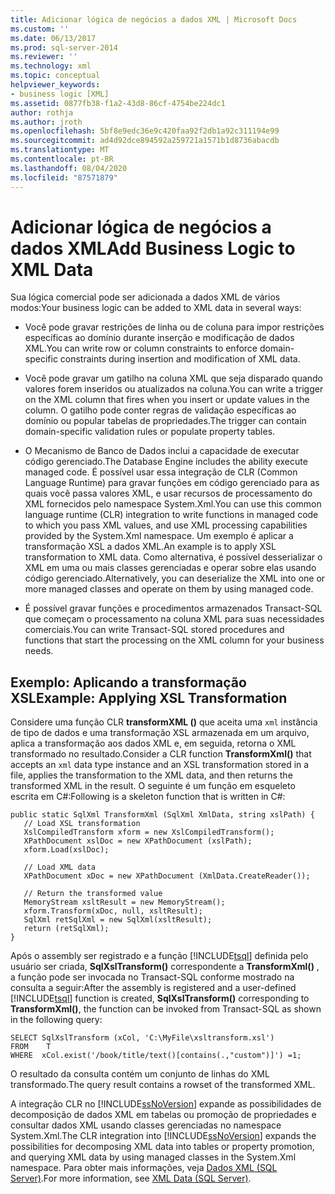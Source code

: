```yaml
---
title: Adicionar lógica de negócios a dados XML | Microsoft Docs
ms.custom: ''
ms.date: 06/13/2017
ms.prod: sql-server-2014
ms.reviewer: ''
ms.technology: xml
ms.topic: conceptual
helpviewer_keywords:
- business logic [XML]
ms.assetid: 0877fb38-f1a2-43d8-86cf-4754be224dc1
author: rothja
ms.author: jroth
ms.openlocfilehash: 5bf8e9edc36e9c420faa92f2db1a92c311194e99
ms.sourcegitcommit: ad4d92dce894592a259721a1571b1d8736abacdb
ms.translationtype: MT
ms.contentlocale: pt-BR
ms.lasthandoff: 08/04/2020
ms.locfileid: "87571879"
---
```

# <a name="add-business-logic-to-xml-data"></a><span data-ttu-id="dee98-102">Adicionar lógica de negócios a dados XML</span><span class="sxs-lookup"><span data-stu-id="dee98-102">Add Business Logic to XML Data</span></span>
  <span data-ttu-id="dee98-103">Sua lógica comercial pode ser adicionada a dados XML de vários modos:</span><span class="sxs-lookup"><span data-stu-id="dee98-103">Your business logic can be added to XML data in several ways:</span></span>  
  
-   <span data-ttu-id="dee98-104">Você pode gravar restrições de linha ou de coluna para impor restrições específicas ao domínio durante inserção e modificação de dados XML.</span><span class="sxs-lookup"><span data-stu-id="dee98-104">You can write row or column constraints to enforce domain-specific constraints during insertion and modification of XML data.</span></span>  
  
-   <span data-ttu-id="dee98-105">Você pode gravar um gatilho na coluna XML que seja disparado quando valores forem inseridos ou atualizados na coluna.</span><span class="sxs-lookup"><span data-stu-id="dee98-105">You can write a trigger on the XML column that fires when you insert or update values in the column.</span></span> <span data-ttu-id="dee98-106">O gatilho pode conter regras de validação específicas ao domínio ou popular tabelas de propriedades.</span><span class="sxs-lookup"><span data-stu-id="dee98-106">The trigger can contain domain-specific validation rules or populate property tables.</span></span>  
  
-   <span data-ttu-id="dee98-107">O Mecanismo de Banco de Dados inclui a capacidade de executar código gerenciado.</span><span class="sxs-lookup"><span data-stu-id="dee98-107">The Database Engine includes the ability execute managed code.</span></span> <span data-ttu-id="dee98-108">É possível usar essa integração de CLR (Common Language Runtime) para gravar funções em código gerenciado para as quais você passa valores XML, e usar recursos de processamento do XML fornecidos pelo namespace System.Xml.</span><span class="sxs-lookup"><span data-stu-id="dee98-108">You can use this common language runtime (CLR) integration to write functions in managed code to which you pass XML values, and use XML processing capabilities provided by the System.Xml namespace.</span></span> <span data-ttu-id="dee98-109">Um exemplo é aplicar a transformação XSL a dados XML.</span><span class="sxs-lookup"><span data-stu-id="dee98-109">An example is to apply XSL transformation to XML data.</span></span> <span data-ttu-id="dee98-110">Como alternativa, é possível desserializar o XML em uma ou mais classes gerenciadas e operar sobre elas usando código gerenciado.</span><span class="sxs-lookup"><span data-stu-id="dee98-110">Alternatively, you can deserialize the XML into one or more managed classes and operate on them by using managed code.</span></span>  
  
-   <span data-ttu-id="dee98-111">É possível gravar funções e procedimentos armazenados Transact-SQL que começam o processamento na coluna XML para suas necessidades comerciais.</span><span class="sxs-lookup"><span data-stu-id="dee98-111">You can write Transact-SQL stored procedures and functions that start the processing on the XML column for your business needs.</span></span>  
  
## <a name="example-applying-xsl-transformation"></a><span data-ttu-id="dee98-112">Exemplo: Aplicando a transformação XSL</span><span class="sxs-lookup"><span data-stu-id="dee98-112">Example: Applying XSL Transformation</span></span>  
 <span data-ttu-id="dee98-113">Considere uma função CLR **transformXML ()** que aceita uma `xml` instância de tipo de dados e uma transformação XSL armazenada em um arquivo, aplica a transformação aos dados XML e, em seguida, retorna o XML transformado no resultado.</span><span class="sxs-lookup"><span data-stu-id="dee98-113">Consider a CLR function **TransformXml()** that accepts an `xml` data type instance and an XSL transformation stored in a file, applies the transformation to the XML data, and then returns the transformed XML in the result.</span></span> <span data-ttu-id="dee98-114">O seguinte é um função em esqueleto escrita em C#:</span><span class="sxs-lookup"><span data-stu-id="dee98-114">Following is a skeleton function that is written in C#:</span></span>  
  
```  
public static SqlXml TransformXml (SqlXml XmlData, string xslPath) {  
   // Load XSL transformation  
   XslCompiledTransform xform = new XslCompiledTransform();  
   XPathDocument xslDoc = new XPathDocument (xslPath);  
   xform.Load(xslDoc);  
  
   // Load XML data   
   XPathDocument xDoc = new XPathDocument (XmlData.CreateReader());  
  
   // Return the transformed value  
   MemoryStream xsltResult = new MemoryStream();  
   xform.Transform(xDoc, null, xsltResult);  
   SqlXml retSqlXml = new SqlXml(xsltResult);  
   return (retSqlXml);  
}   
```  
  
 <span data-ttu-id="dee98-115">Após o assembly ser registrado e a função [!INCLUDE[tsql](../../includes/tsql-md.md)] definida pelo usuário ser criada, **SqlXslTransform()** correspondente a **TransformXml()** , a função pode ser invocada no Transact-SQL conforme mostrado na consulta a seguir:</span><span class="sxs-lookup"><span data-stu-id="dee98-115">After the assembly is registered and a user-defined [!INCLUDE[tsql](../../includes/tsql-md.md)] function is created, **SqlXslTransform()** corresponding to **TransformXml()**, the function can be invoked from Transact-SQL as shown in the following query:</span></span>  
  
```  
SELECT SqlXslTransform (xCol, 'C:\MyFile\xsltransform.xsl')  
FROM    T  
WHERE  xCol.exist('/book/title/text()[contains(.,"custom")]') =1;  
```  
  
 <span data-ttu-id="dee98-116">O resultado da consulta contém um conjunto de linhas do XML transformado.</span><span class="sxs-lookup"><span data-stu-id="dee98-116">The query result contains a rowset of the transformed XML.</span></span>  
  
 <span data-ttu-id="dee98-117">A integração CLR no [!INCLUDE[ssNoVersion](../../includes/ssnoversion-md.md)] expande as possibilidades de decomposição de dados XML em tabelas ou promoção de propriedades e consultar dados XML usando classes gerenciadas no namespace System.Xml.</span><span class="sxs-lookup"><span data-stu-id="dee98-117">The CLR integration into [!INCLUDE[ssNoVersion](../../includes/ssnoversion-md.md)] expands the possibilities for decomposing XML data into tables or property promotion, and querying XML data by using managed classes in the System.Xml namespace.</span></span> <span data-ttu-id="dee98-118">Para obter mais informações, veja [Dados XML &#40;SQL Server&#41;](xml-data-sql-server.md).</span><span class="sxs-lookup"><span data-stu-id="dee98-118">For more information, see [XML Data &#40;SQL Server&#41;](xml-data-sql-server.md).</span></span>  
  
  
